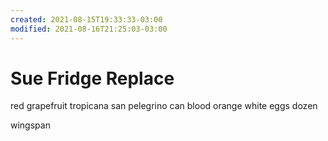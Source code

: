 ```yaml
---
created: 2021-08-15T19:33:33-03:00
modified: 2021-08-16T21:25:03-03:00
---
```


# Sue Fridge Replace

red grapefruit tropicana 
san pelegrino can blood orange 
white eggs dozen

wingspan
